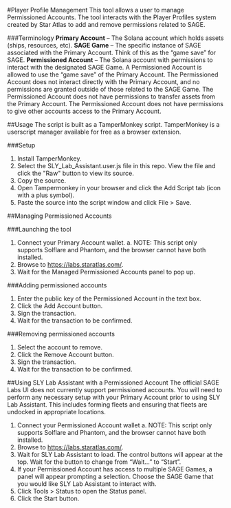 #Player Profile Management
This tool allows a user to manage Permissioned Accounts. The tool interacts with the Player Profiles system created by Star Atlas to add and remove permissions related to SAGE.

###Terminology
**Primary Account** – The Solana account which holds assets (ships, resources, etc).
**SAGE Game** – The specific instance of SAGE associated with the Primary Account. Think of this as the “game save” for SAGE.
**Permissioned Account** – The Solana account with permissions to interact with the designated SAGE Game.
A Permissioned Account is allowed to use the “game save” of the Primary Account. The Permissioned Account does not interact directly with the Primary Account, and no permissions are granted outside of those related to the SAGE Game. The Permissioned Account does not have permissions to transfer assets from the Primary Account. The Permissioned Account does not have permissions to give other accounts access to the Primary Account.

##Usage
The script is built as a TamperMonkey script. TamperMonkey is a userscript manager available for free as a browser extension.

###Setup
1.	Install TamperMonkey.
2.	Select the SLY_Lab_Assistant.user.js file in this repo. View the file and click the "Raw" button to view its source.
3.	Copy the source.
4.	Open Tampermonkey in your browser and click the Add Script tab (icon with a plus symbol).
5.	Paste the source into the script window and click File > Save.

##Managing Permissioned Accounts

###Launching the tool
1.	Connect your Primary Account wallet.
a.	NOTE: This script only supports Solflare and Phantom, and the browser cannot have both installed.
2.	Browse to https://labs.staratlas.com/.
3.	Wait for the Managed Permissioned Accounts panel to pop up.

###Adding permissioned accounts
1.	Enter the public key of the Permissioned Account in the text box.
2.	Click the Add Account button.
3.	Sign the transaction.
4.	Wait for the transaction to be confirmed.

###Removing permissioned accounts
1.	Select the account to remove.
2.	Click the Remove Account button.
3.	Sign the transaction.
4.	Wait for the transaction to be confirmed.

##Using SLY Lab Assistant with a Permissioned Account
The official SAGE Labs UI does not currently support permissioned accounts. You will need to perform any necessary setup with your Primary Account prior to using SLY Lab Assistant. This includes forming fleets and ensuring that fleets are undocked in appropriate locations.

1.	Connect your Permissioned Account wallet
a.	NOTE: This script only supports Solflare and Phantom, and the browser cannot have both installed.
2.	Browse to https://labs.staratlas.com/.
3.	Wait for SLY Lab Assistant to load. The control buttons will appear at the top. Wait for the button to change from “Wait…” to “Start”.
4.	If your Permissioned Account has access to multiple SAGE Games, a panel will appear prompting a selection. Choose the SAGE Game that you would like SLY Lab Assistant to interact with.
5.	Click Tools > Status to open the Status panel.
6.	Click the Start button.
